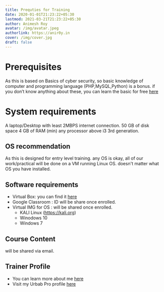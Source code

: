 ```yaml
---
title: Prequties for Training
date: 2020-01-01T21:23:22+05:30
lastmod: 2021-03-21T21:23:22+05:30
author: Animesh Roy
avatar: /img/avatar.jpeg
authorlink: https://anir0y.in
cover: /img/cover.jpg
draft: false
---
```



# Prerequisites
As this is based on Basics of cyber security, so basic knowledge of computer and programming language (PHP,MySQL,Python) is a bonus. if you don’t know anything about these, you can learn the basic for free [here](https://www.sololearn.com/)

 # System requirements
A laptop/Desktop with least 2MBPS internet connection. 50 GB of disk space 4 GB of RAM (min) any processor above i3 3rd generation.

## OS recommendation 
As this is designed for entry level training. any OS is okay, all of our work/practical will be done on a VM running Linux OS. doesn't matter what OS you have installed. 

## Software requirements
* Virtual Box: you can find it [here](https://virtiualbox.org)
* Google Classroom : ID will be share once enrolled.
* Virtual IMG for OS : will be shared once enrolled. 
    * KALI Linux (https://kali.org)
    * Winodows 10 
    * Windows 7 

## Course Content
will be shared via email. 

## Trainer Profile 
* You can learn more about me [here](https://anir0y.in)
* Visit my Urbab Pro profile [here](https://www.urbanpro.com/anir0y)